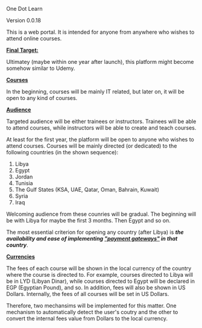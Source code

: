One Dot Learn 

Version 0.0.18

This is a web portal. It is intended for anyone from anywhere who wishes to attend online courses.

**<u>Final Target:</u>**

Ultimatey (maybe within one year after launch), this platform might become somehow similar to Udemy.

**<u>Courses</u>**

In the beginning, courses will be mainly IT related, but later on, it will be open to any kind of courses.

**<u>Audience</u>**

Targeted audience will be either trainees or instructors. Trainees will be able to attend courses, while instructors will be able to create and teach courses.

At least for the first year, the platform will be open to anyone who wishes to attend courses. Courses will be mainly directed (or dedicated) to the following countries (in the shown sequence):
1. Libya
2. Egypt
3. Jordan
4. Tunisia
5. The Gulf States (KSA, UAE, Qatar, Oman, Bahrain, Kuwait)
5. Syria
6. Iraq

Welcoming audience from these counries will be gradual. The beginning will be with Libya for maybe the first 3 months. Then Egypt and so on.

The most essential criterion for opening any country (after Libya) is ***the availability and ease of implementing <u>"payment gateways"</u> in that country***.

**<u>Currencies</u>**

The fees of each course will be shown in the local currency of the country where the course is directed to. For example, courses directed to Libya will be in LYD (Libyan Dinar), while courses directed to Egypt will be declared in EGP (Egyptian Pound), and so. In addition, fees will also be shown in US Dollars.
Internally, the fees of all courses will be set in US Dollars. 

Therefore, two mechansims will be implemented for this matter. One mechanism to automatically detect the user's coutry and the other to convert the internal fees value from Dollars to the local currency.